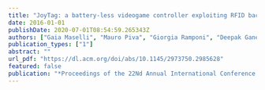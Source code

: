 ```yaml
---
title: "JoyTag: a battery-less videogame controller exploiting RFID backscattering"
date: 2016-01-01
publishDate: 2020-07-01T08:54:59.265343Z
authors: ["Gaia Maselli", "Mauro Piva", "Giorgia Ramponi", "Deepak Ganesan"]
publication_types: ["1"]
abstract: ""
url_pdf: "https://dl.acm.org/doi/abs/10.1145/2973750.2985628"
featured: false
publication: "*Proceedings of the 22Nd Annual International Conference on Mobile Computing and Networking*"
---
```


